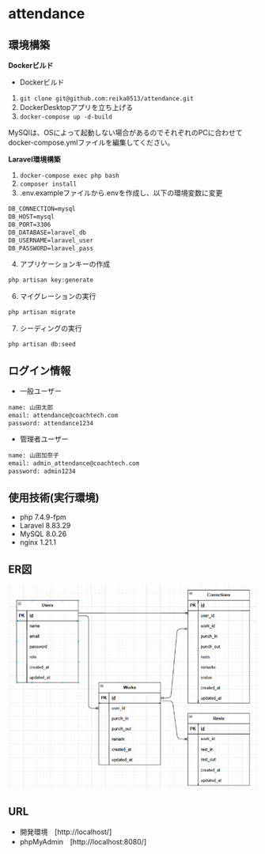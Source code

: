 # attendance

## 環境構築
**Dockerビルド**
* Dockerビルド
1. `git clone git@github.com:reika0513/attendance.git`
2. DockerDesktopアプリを立ち上げる
3. `docker-compose up -d-build`

MySQlは、OSによって起動しない場合があるのでそれぞれのPCに合わせてdocker-compose.ymlファイルを編集してください。

**Laravel環境構築**
1. `docker-compose exec php bash`
2. `composer install`
3. .env.exampleファイルから.envを作成し、以下の環境変数に変更

``` text
DB_CONNECTION=mysql
DB_HOST=mysql
DB_PORT=3306
DB_DATABASE=laravel_db
DB_USERNAME=laravel_user
DB_PASSWORD=laravel_pass
```
4. アプリケーションキーの作成
``` bash
php artisan key:generate
```

6. マイグレーションの実行
``` bash
php artisan migrate
```

7. シーディングの実行
``` bash
php artisan db:seed
```

## ログイン情報
* 一般ユーザー
``` text
name: 山田太郎
email: attendance@coachtech.com
password: attendance1234
```

* 管理者ユーザー
``` text
name: 山田加奈子
email: admin_attendance@coachtech.com
password: admin1234
```

## 使用技術(実行環境)
* php 7.4.9-fpm
* Laravel 8.83.29
* MySQL 8.0.26
* nginx 1.21.1

## ER図
![alt](attendance.png)

## URL
* 開発環境　[http://localhost/]
* phpMyAdmin　[http://localhost:8080/]